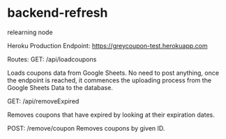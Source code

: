 # backend-refresh
relearning node

Heroku Production Endpoint:
https://greycoupon-test.herokuapp.com


Routes:
GET: /api/loadcoupons

Loads coupons data from Google Sheets.
No need to post anything, once the endpoint is reached, it commences the uploading process from the Google Sheets Data to the database.

GET: /api/removeExpired

Removes coupons that have expired by looking at their expiration dates.

POST: /remove/coupon
Removes coupons by given ID.
